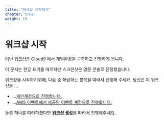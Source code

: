 ```yaml
---
title: "워크샵 시작하기"
chapter: true
weight: 10
---
```


# 워크샵 시작
이번 워크샵은 Cloud9 에서 개발환경을 구축하고 진행하게 됩니다.

이 문서는 한글 표기를 따르지만 스크린샷은 영문 콘솔로 진행했습니다.

워크샵을 시작하기위해, 다음 중 해당하는 항목을 따라서 진행해 주세요. 당신은 이 워크샵을 ...

* ...[개인계정으로 진행합니다.](self_paced/)
* ...[AWS 이벤트에서 제공된 이벤트 계정으로 진행합니다.](aws_event/)

둘중 하나를 따라하셨다면 [**워크샵 생성**](/prerequisites/workspace/)을 따라서 진행해주세요.
